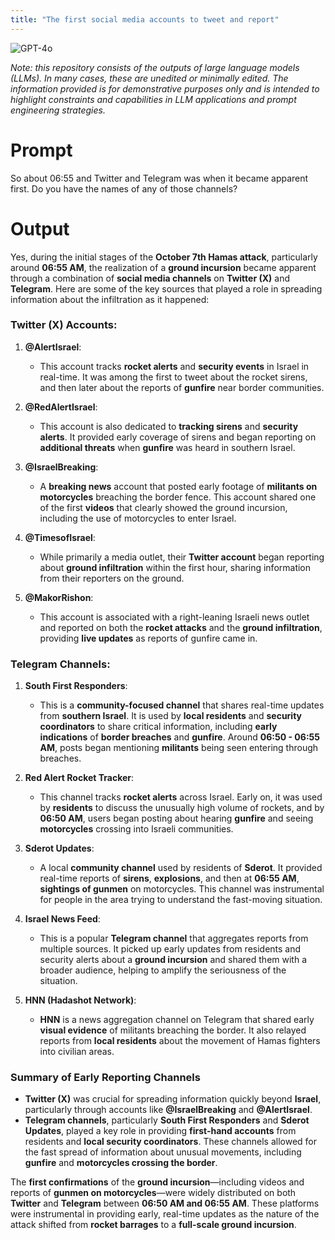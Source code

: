 ```yaml
---
title: "The first social media accounts to tweet and report"
---
```

![GPT-4o](https://img.shields.io/badge/GPT--4o-3333FF?style=for-the-badge&logo=openai&logoColor=white)



*Note: this repository consists of the outputs of large language models (LLMs). In many cases, these are unedited or minimally edited. The information provided is for demonstrative purposes only and is intended to highlight constraints and capabilities in LLM applications and prompt engineering strategies.*


# Prompt

So about 06:55 and Twitter and Telegram was when it became apparent first. Do you have the names of any of those channels?

# Output

Yes, during the initial stages of the **October 7th Hamas attack**, particularly around **06:55 AM**, the realization of a **ground incursion** became apparent through a combination of **social media channels** on **Twitter (X)** and **Telegram**. Here are some of the key sources that played a role in spreading information about the infiltration as it happened:

### **Twitter (X) Accounts**:
1. **@AlertIsrael**:
   - This account tracks **rocket alerts** and **security events** in Israel in real-time. It was among the first to tweet about the rocket sirens, and then later about the reports of **gunfire** near border communities.
   
2. **@RedAlertIsrael**:
   - This account is also dedicated to **tracking sirens** and **security alerts**. It provided early coverage of sirens and began reporting on **additional threats** when **gunfire** was heard in southern Israel.

3. **@IsraelBreaking**:
   - A **breaking news** account that posted early footage of **militants on motorcycles** breaching the border fence. This account shared one of the first **videos** that clearly showed the ground incursion, including the use of motorcycles to enter Israel.

4. **@TimesofIsrael**:
   - While primarily a media outlet, their **Twitter account** began reporting about **ground infiltration** within the first hour, sharing information from their reporters on the ground.

5. **@MakorRishon**:
   - This account is associated with a right-leaning Israeli news outlet and reported on both the **rocket attacks** and the **ground infiltration**, providing **live updates** as reports of gunfire came in.

### **Telegram Channels**:
1. **South First Responders**:
   - This is a **community-focused channel** that shares real-time updates from **southern Israel**. It is used by **local residents** and **security coordinators** to share critical information, including **early indications** of **border breaches** and **gunfire**. Around **06:50 - 06:55 AM**, posts began mentioning **militants** being seen entering through breaches.

2. **Red Alert Rocket Tracker**:
   - This channel tracks **rocket alerts** across Israel. Early on, it was used by **residents** to discuss the unusually high volume of rockets, and by **06:50 AM**, users began posting about hearing **gunfire** and seeing **motorcycles** crossing into Israeli communities.

3. **Sderot Updates**:
   - A local **community channel** used by residents of **Sderot**. It provided real-time reports of **sirens**, **explosions**, and then at **06:55 AM**, **sightings of gunmen** on motorcycles. This channel was instrumental for people in the area trying to understand the fast-moving situation.

4. **Israel News Feed**:
   - This is a popular **Telegram channel** that aggregates reports from multiple sources. It picked up early updates from residents and security alerts about a **ground incursion** and shared them with a broader audience, helping to amplify the seriousness of the situation.

5. **HNN (Hadashot Network)**:
   - **HNN** is a news aggregation channel on Telegram that shared early **visual evidence** of militants breaching the border. It also relayed reports from **local residents** about the movement of Hamas fighters into civilian areas.

### **Summary of Early Reporting Channels**
- **Twitter (X)** was crucial for spreading information quickly beyond **Israel**, particularly through accounts like **@IsraelBreaking** and **@AlertIsrael**.
- **Telegram channels**, particularly **South First Responders** and **Sderot Updates**, played a key role in providing **first-hand accounts** from residents and **local security coordinators**. These channels allowed for the fast spread of information about unusual movements, including **gunfire** and **motorcycles crossing the border**.
  
The **first confirmations** of the **ground incursion**—including videos and reports of **gunmen on motorcycles**—were widely distributed on both **Twitter** and **Telegram** between **06:50 AM and 06:55 AM**. These platforms were instrumental in providing early, real-time updates as the nature of the attack shifted from **rocket barrages** to a **full-scale ground incursion**.